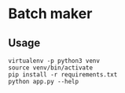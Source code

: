 # Batch maker

## Usage

```shell
virtualenv -p python3 venv
source venv/bin/activate
pip install -r requirements.txt
python app.py --help
```
